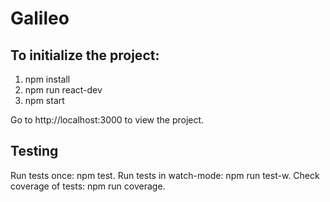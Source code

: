 # Galileo
## To initialize the project:
1. npm install
2. npm run react-dev
3. npm start

Go to http://localhost:3000 to view the project.

## Testing
Run tests once: npm test.
Run tests in watch-mode: npm run test-w.
Check coverage of tests: npm run coverage.

